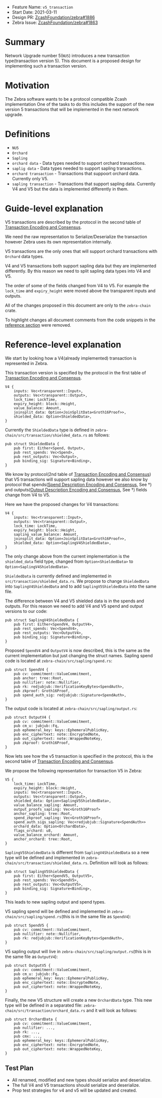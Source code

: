 - Feature Name: `v5_transaction`
- Start Date: 2021-03-11
- Design PR: [ZcashFoundation/zebra#1886](https://github.com/ZcashFoundation/zebra/pull/1886)
- Zebra Issue: [ZcashFoundation/zebra#1863](https://github.com/ZcashFoundation/zebra/issues/1863)

# Summary
[summary]: #summary

Network Upgrade number 5(`NU5`) introduces a new transaction type(transaction version 5). This document is a proposed design for implementing such a transaction version.

# Motivation
[motivation]: #motivation

The Zebra software wants to be a protocol compatible Zcash implementation One of the tasks to do this includes the support of the new version 5 transactions that will be implemented in the next network upgrade.

# Definitions
[definitions]: #definitions

- `NU5`
- `Orchard`
- `Sapling`
- `orchard data` - Data types needed to support orchard transactions.
- `saplig data` - Data types needed to support sapling transactions.
- `orchard transaction` - Transactions that suppoort orchard data. Currently only V5.
- `sapling transaction` - Transactions that support sapling data. Currently V4 and V5 but the data is implemented differently in them.

# Guide-level explanation
[guide-level-explanation]: #guide-level-explanation

V5 transactions are described by the protocol in the second table of [Transaction Encoding and Consensus](https://zips.z.cash/protocol/nu5.pdf#txnencodingandconsensus).

We need the raw representation to Serialize/Deserialize the transaction however Zebra uses its own representation internally.

V5 transactions are the only ones that will support orchard transactions with `Orchard` data types.

V4 and V5 transactions both support sapling data but they are implemented differently. By this reason we need to split sapling data types into V4 and V5.

The order of some of the fields changed from V4 to V5. For example the `lock_time` and `expiry_height` were moved above the transparent inputs and outputs.

All of the changes proposed in this document are only to the `zebra-chain` crate.

To highlight changes all document comments from the code snippets in the [reference section](#reference-level-explanation) were removed.

# Reference-level explanation
[reference-level-explanation]: #reference-level-explanation

We start by looking how a V4(already implemented) transaction is represented in Zebra.

This transaction version is specified by the protocol in the first table of [Transaction Encoding and Consensus](https://zips.z.cash/protocol/nu5.pdf#txnencodingandconsensus).


```
V4 {
    inputs: Vec<transparent::Input>,
    outputs: Vec<transparent::Output>,
    lock_time: LockTime,
    expiry_height: block::Height,
    value_balance: Amount,
    joinsplit_data: Option<JoinSplitData<Groth16Proof>>,
    shielded_data: Option<ShieldedData>,
}
```

Currently the `ShieldedData` type is defined in `zebra-chain/src/transaction/shielded_data.rs` as follows:

```
pub struct ShieldedData {
    pub first: Either<Spend, Output>,
    pub rest_spends: Vec<Spend>,
    pub rest_outputs: Vec<Output>,
    pub binding_sig: Signature<Binding>,
}
```

We know by protocol(2nd table of [Transaction Encoding and Consensus](https://zips.z.cash/protocol/nu5.pdf#txnencodingandconsensus)) that V5 transactions will support sapling data however we also know by protocol that spends([Spend Description Encoding and Consensus](https://zips.z.cash/protocol/nu5.pdf#spendencodingandconsensus), See †) and outputs([Output Description Encoding and Consensus](https://zips.z.cash/protocol/nu5.pdf#outputencodingandconsensus), See †) fields change from V4 to V5.

Here we have the proposed changes for V4 transactions:

```
V4 {
    inputs: Vec<transparent::Input>,
    outputs: Vec<transparent::Output>,
    lock_time: LockTime,
    expiry_height: block::Height,
    sapling_value_balance: Amount,
    joinsplit_data: Option<JoinSplitData<Groth16Proof>>,
    shielded_data: Option<SaplingV4ShieldedData>,
}
```

The only change above from the current implementation is the `shielded_data` field type, changed from  `Option<ShieldedData>` to `Option<SaplingV4ShieldedData>`.

`ShieldedData` is currently defined and implemented in `src/transaction/shielded_data.rs`. We propose to change `ShieldedData` into `SaplingV4ShieldedData` and to add `SaplingV5ShieldedData` into the same file.

The difference between V4 and V5 shielded data is in the spends and outputs. For this reason we need to add V4 and V5 spend and output versions to our code:

```
pub struct SaplingV4ShieldedData {
    pub first: Either<SpendV4, OutputV4>,
    pub rest_spends: Vec<SpendV4>,
    pub rest_outputs: Vec<OutputV4>,
    pub binding_sig: Signature<Binding>,
}
```

Proposed `SpendV4` and `OutputV4` is now described, this is the same as the current implementation but just changing the struct names. 
Sapling spend code is located at `zebra-chain/src/sapling/spend.rs`:

```
pub struct SpendV4 {
    pub cv: commitment::ValueCommitment,
    pub anchor: tree::Root,
    pub nullifier: note::Nullifier,
    pub rk: redjubjub::VerificationKeyBytes<SpendAuth>,
    pub zkproof: Groth16Proof,
    pub spend_auth_sig: redjubjub::Signature<SpendAuth>,
}
```

The output code is located at `zebra-chain/src/sapling/output.rs`:

```
pub struct OutputV4 {
    pub cv: commitment::ValueCommitment,
    pub cm_u: jubjub::Fq,
    pub ephemeral_key: keys::EphemeralPublicKey,
    pub enc_ciphertext: note::EncryptedNote,
    pub out_ciphertext: note::WrappedNoteKey,
    pub zkproof: Groth16Proof,
}
```

Now lets see how the v5 transaction is specified in the protocol, this is the second table of [Transaction Encoding and Consensus](https://zips.z.cash/protocol/nu5.pdf#txnencodingandconsensus).

We propose the following representation for transaction V5 in Zebra:

```
V5 {
    lock_time: LockTime,
    expiry_height: block::Height,
    inputs: Vec<transparent::Input>,
    outputs: Vec<transparent::Output>,
    shielded_data: Option<SaplingV5ShieldedData>,
    value_balance_sapling: Amount,
    output_proofs_sapling: Vec<Groth16Proof>
    anchor_sapling: tree::Root,
    spend_zkproof_sapling: Vec<Groth16Proof>,
    spend_auth_sigs_sapling: Vec<redjubjub::Signature<SpendAuth>>
    orchard_data: Option<OrchardData>,
    flags_orchard: u8,
    value_balance_orchard: Amount,
    anchor_orchard: tree::Root,
}
```

`SaplingV5ShieldedData` is different from `SaplingV4ShieldedData` so a new type will be defined and implemented in `zebra-chain/src/transaction/shielded_data.rs`.
Definition will look as follows:

```
pub struct SaplingV5ShieldedData {
    pub first: Either<SpendV5, OutputV5>,
    pub rest_spends: Vec<SpendV5>,
    pub rest_outputs: Vec<OutputV5>,
    pub binding_sig: Signature<Binding>,
}
```

This leads to new sapling output and spend types.

V5 sapling spend will be defined and implemented in `zebra-chain/src/sapling/spend.rs`(this is in the same file as `SpendV4`):
```
pub struct SpendV5 {
    pub cv: commitment::ValueCommitment,
    pub nullifier: note::Nullifier,
    pub rk: redjubjub::VerificationKeyBytes<SpendAuth>,
}
```

V5 sapling output will live in `zebra-chain/src/sapling/output.rs`(this is in the same file as `OutputV4`):

```
pub struct OutputV5 {
    pub cv: commitment::ValueCommitment,
    pub cm_u: jubjub::Fq,
    pub ephemeral_key: keys::EphemeralPublicKey,
    pub enc_ciphertext: note::EncryptedNote,
    pub out_ciphertext: note::WrappedNoteKey,
}
```

Finally, the new V5 structure will create a new `OrchardData` type. This new type will be defined in a separated file: `zebra-chain/src/transaction/orchard_data.rs` and it will look as follows:
```
pub struct OrchardData {
    pub cv: commitment::ValueCommitment,
    pub nullifier: ...,
    pub rk: ...,
    pub cmx: ...,
    pub ephemeral_key: keys::EphemeralPublicKey,
    pub enc_ciphertext: note::EncryptedNote,
    pub out_ciphertext: note::WrappedNoteKey,
}
```

## Test Plan
[test-plan]: #test-plan

- All renamed, modified and new types should serialize and deserialize. 
- The full V4 and V5 transactions should serialize and deserialize.
- Prop test strategies for v4 and v5 will be updated and created.


